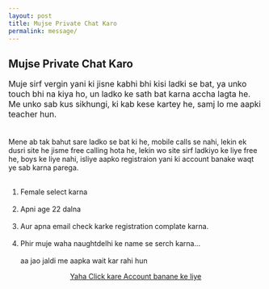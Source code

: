 ```yaml
---
layout: post
title: Mujse Private Chat Karo
permalink: message/
---
```

<div class="jumbotron">
  <h2>Mujse Private Chat Karo</h2>
 <p style="font-size: medium">
Muje sirf vergin yani ki jisne kabhi bhi kisi ladki se bat, ya unko touch bhi na kiya ho, un ladko ke sath bat karna accha lagta he. Me unko sab kus sikhungi, ki kab kese kartey he, samj lo me aapki teacher hun. <br/><br/>

Mene ab tak bahut sare ladko se bat ki he, mobile calls se nahi, lekin ek dusri site he jisme free calling hota he, lekin wo site sirf ladkiyo ke liye free he, boys ke liye nahi, isliye aapko registraion yani ki account banake waqt ye sab karna parega. <br/><br/>

1. Female select karna<br/><br/>
2. Apni age 22 dalna<br/><br/>
3. Aur apna email check karke registration complate karna.<br/><br/>
4. Phir muje waha naughtdelhi ke name se serch karna...<br/><br/>aa jao jaldi me aapka wait kar rahi hun 
  <center>
  <p><a class="btn btn-primary btn-lg" href="http://www.enyusu.com/fdating" role="button"> Yaha Click kare Account banane ke liye </a></p></p>
 </center>
</div>
